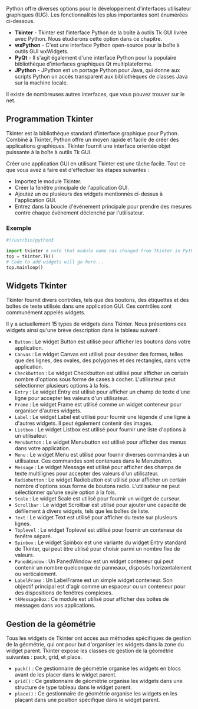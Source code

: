 Python offre diverses options pour le développement d'interfaces utilisateur graphiques (IUG). Les fonctionnalités les plus importantes sont énumérées ci-dessous.

- **Tkinter** - Tkinter est l'interface Python de la boîte à outils Tk GUI livrée avec Python. Nous étudierons cette option dans ce chapitre.
- **wxPython** - C'est une interface Python open-source pour la boîte à outils GUI wxWidgets.
- **PyQt** - Il s'agit également d'une interface Python pour la populaire bibliothèque d'interfaces graphiques Qt multiplateforme.
- **JPython** - JPython est un portage Python pour Java, qui donne aux scripts Python un accès transparent aux bibliothèques de classes Java sur la machine locale.

Il existe de nombreuses autres interfaces, que vous pouvez trouver sur le net.

## Programmation Tkinter

Tkinter est la bibliothèque standard d'interface graphique pour Python. Combiné à Tkinter, Python offre un moyen rapide et facile de créer des applications graphiques. Tkinter fournit une interface orientée objet puissante à la boîte à outils Tk GUI.

Créer une application GUI en utilisant Tkinter est une tâche facile. Tout ce que vous avez à faire est d'effectuer les étapes suivantes :

- Importez le module Tkinter.
- Créer la fenêtre principale de l'application GUI.
- Ajoutez un ou plusieurs des widgets mentionnés ci-dessus à l'application GUI.
- Entrez dans la boucle d'événement principale pour prendre des mesures contre chaque événement déclenché par l'utilisateur.

### Exemple

```python
#!/usr/bin/python3

import tkinter # note that module name has changed from Tkinter in Python 2 to tkinter in Python 3
top = tkinter.Tk()
# Code to add widgets will go here...
top.mainloop()
```

## Widgets Tkinter

Tkinter fournit divers contrôles, tels que des boutons, des étiquettes et des boîtes de texte utilisés dans une application GUI. Ces contrôles sont communément appelés widgets.

Il y a actuellement 15 types de widgets dans Tkinter. Nous présentons ces widgets ainsi qu'une brève description dans le tableau suivant :

- ```Button``` : Le widget Button est utilisé pour afficher les boutons dans votre application.
- ```Canvas``` : Le widget Canvas est utilisé pour dessiner des formes, telles que des lignes, des ovales, des polygones et des rectangles, dans votre application.
- ```Checkbutton``` : Le widget Checkbutton est utilisé pour afficher un certain nombre d'options sous forme de cases à cocher. L'utilisateur peut sélectionner plusieurs options à la fois.
- ```Entry``` : Le widget Entry est utilisé pour afficher un champ de texte d'une ligne pour accepter les valeurs d'un utilisateur.
- ```Frame``` : Le widget Frame est utilisé comme un widget conteneur pour organiser d'autres widgets.
- ```Label``` : Le widget Label est utilisé pour fournir une légende d'une ligne à d'autres widgets. Il peut également contenir des images.
- ```Listbox``` : Le widget Listbox est utilisé pour fournir une liste d'options à un utilisateur.
- ```Menubutton``` : Le widget Menubutton est utilisé pour afficher des menus dans votre application.
- ```Menu``` : Le widget Menu est utilisé pour fournir diverses commandes à un utilisateur. Ces commandes sont contenues dans le Menubutton.
- ```Message``` : Le widget Message est utilisé pour afficher des champs de texte multilignes pour accepter des valeurs d'un utilisateur.
- ```Radiobutton``` : Le widget Radiobutton est utilisé pour afficher un certain nombre d'options sous forme de boutons radio. L'utilisateur ne peut sélectionner qu'une seule option à la fois.
- ```Scale``` : Le widget Scale est utilisé pour fournir un widget de curseur.
- ```Scrollbar``` : Le widget Scrollbar est utilisé pour ajouter une capacité de défilement à divers widgets, tels que les boîtes de liste.
- ```Text``` : Le widget Text est utilisé pour afficher du texte sur plusieurs lignes.
- ```Toplevel``` : Le widget Toplevel est utilisé pour fournir un conteneur de fenêtre séparé.
- ```Spinbox``` : Le widget Spinbox est une variante du widget Entry standard de Tkinter, qui peut être utilisé pour choisir parmi un nombre fixe de valeurs.
- ```PanedWindow``` : Un PanedWindow est un widget conteneur qui peut contenir un nombre quelconque de panneaux, disposés horizontalement ou verticalement.
- ```LabelFrame``` : Un LabelFrame est un simple widget conteneur. Son objectif principal est d'agir comme un espaceur ou un conteneur pour des dispositions de fenêtres complexes.
- ```tkMessageBox``` : Ce module est utilisé pour afficher des boîtes de messages dans vos applications.

## Gestion de la géométrie

Tous les widgets de Tkinter ont accès aux méthodes spécifiques de gestion de la géométrie, qui ont pour but d'organiser les widgets dans la zone du widget parent. Tkinter expose les classes de gestion de la géométrie suivantes : pack, grid, et place.

- ```pack()``` : Ce gestionnaire de géométrie organise les widgets en blocs avant de les placer dans le widget parent.
- ```grid()``` : Ce gestionnaire de géométrie organise les widgets dans une structure de type tableau dans le widget parent.
- ```place()``` : Ce gestionnaire de géométrie organise les widgets en les plaçant dans une position spécifique dans le widget parent.